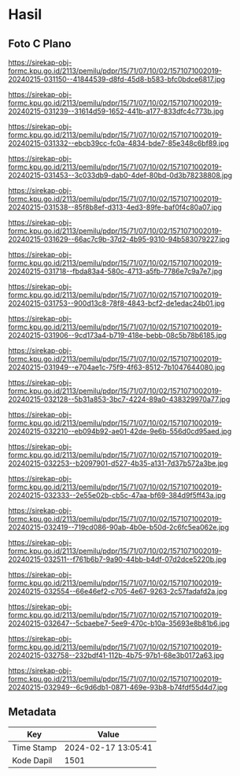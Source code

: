 # Hasil

## Foto C Plano

https://sirekap-obj-formc.kpu.go.id/2113/pemilu/pdpr/15/71/07/10/02/1571071002019-20240215-031150--41844539-d8fd-45d8-b583-bfc0bdce6817.jpg

https://sirekap-obj-formc.kpu.go.id/2113/pemilu/pdpr/15/71/07/10/02/1571071002019-20240215-031239--31614d59-1652-441b-a177-833dfc4c773b.jpg

https://sirekap-obj-formc.kpu.go.id/2113/pemilu/pdpr/15/71/07/10/02/1571071002019-20240215-031332--ebcb39cc-fc0a-4834-bde7-85e348c6bf89.jpg

https://sirekap-obj-formc.kpu.go.id/2113/pemilu/pdpr/15/71/07/10/02/1571071002019-20240215-031453--3c033db9-dab0-4def-80bd-0d3b78238808.jpg

https://sirekap-obj-formc.kpu.go.id/2113/pemilu/pdpr/15/71/07/10/02/1571071002019-20240215-031538--85f8b8ef-d313-4ed3-89fe-baf0f4c80a07.jpg

https://sirekap-obj-formc.kpu.go.id/2113/pemilu/pdpr/15/71/07/10/02/1571071002019-20240215-031629--66ac7c9b-37d2-4b95-9310-94b583079227.jpg

https://sirekap-obj-formc.kpu.go.id/2113/pemilu/pdpr/15/71/07/10/02/1571071002019-20240215-031718--fbda83a4-580c-4713-a5fb-7786e7c9a7e7.jpg

https://sirekap-obj-formc.kpu.go.id/2113/pemilu/pdpr/15/71/07/10/02/1571071002019-20240215-031753--900d13c8-78f8-4843-bcf2-de1edac24b01.jpg

https://sirekap-obj-formc.kpu.go.id/2113/pemilu/pdpr/15/71/07/10/02/1571071002019-20240215-031906--9cd173a4-b719-418e-bebb-08c5b78b6185.jpg

https://sirekap-obj-formc.kpu.go.id/2113/pemilu/pdpr/15/71/07/10/02/1571071002019-20240215-031949--e704ae1c-75f9-4f63-8512-7b1047644080.jpg

https://sirekap-obj-formc.kpu.go.id/2113/pemilu/pdpr/15/71/07/10/02/1571071002019-20240215-032128--5b31a853-3bc7-4224-89a0-438329970a77.jpg

https://sirekap-obj-formc.kpu.go.id/2113/pemilu/pdpr/15/71/07/10/02/1571071002019-20240215-032210--eb094b92-ae01-42de-9e6b-556d0cd95aed.jpg

https://sirekap-obj-formc.kpu.go.id/2113/pemilu/pdpr/15/71/07/10/02/1571071002019-20240215-032253--b2097901-d527-4b35-a131-7d37b572a3be.jpg

https://sirekap-obj-formc.kpu.go.id/2113/pemilu/pdpr/15/71/07/10/02/1571071002019-20240215-032333--2e55e02b-cb5c-47aa-bf69-384d9f5ff43a.jpg

https://sirekap-obj-formc.kpu.go.id/2113/pemilu/pdpr/15/71/07/10/02/1571071002019-20240215-032419--719cd086-90ab-4b0e-b50d-2c6fc5ea062e.jpg

https://sirekap-obj-formc.kpu.go.id/2113/pemilu/pdpr/15/71/07/10/02/1571071002019-20240215-032511--f761b6b7-9a90-44bb-b4df-07d2dce5220b.jpg

https://sirekap-obj-formc.kpu.go.id/2113/pemilu/pdpr/15/71/07/10/02/1571071002019-20240215-032554--66e46ef2-c705-4e67-9263-2c57fadafd2a.jpg

https://sirekap-obj-formc.kpu.go.id/2113/pemilu/pdpr/15/71/07/10/02/1571071002019-20240215-032647--5cbaebe7-5ee9-470c-b10a-35693e8b81b6.jpg

https://sirekap-obj-formc.kpu.go.id/2113/pemilu/pdpr/15/71/07/10/02/1571071002019-20240215-032758--232bdf41-112b-4b75-97b1-68e3b0172a63.jpg

https://sirekap-obj-formc.kpu.go.id/2113/pemilu/pdpr/15/71/07/10/02/1571071002019-20240215-032949--6c9d6db1-0871-469e-93b8-b74fdf55d4d7.jpg


## Metadata

| Key        | Value               |
| ---------- | ------------------- |
| Time Stamp | 2024-02-17 13:05:41 |
| Kode Dapil | 1501                |



